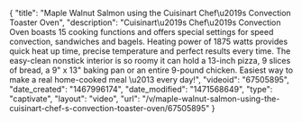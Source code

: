 {
    "title": "Maple Walnut Salmon using the Cuisinart Chef\u2019s Convection Toaster Oven",
    "description": "Cuisinart\u2019s Chef\u2019s Convection Oven boasts 15 cooking functions and offers special settings for speed convection, sandwiches and bagels. Heating power of 1875 watts provides quick heat up time, precise temperature and perfect results every time. The easy-clean nonstick interior is so roomy it can hold a 13-inch pizza, 9 slices of bread, a 9\" x 13\" baking pan or an entire 9-pound chicken. Easiest way to make a real home-cooked meal \u2013 every day!",
    "videoid": "67505895",
    "date_created": "1467996174",
    "date_modified": "1471568649",
    "type": "captivate",
    "layout": "video",
    "url": "\/v\/maple-walnut-salmon-using-the-cuisinart-chef-s-convection-toaster-oven\/67505895"
}